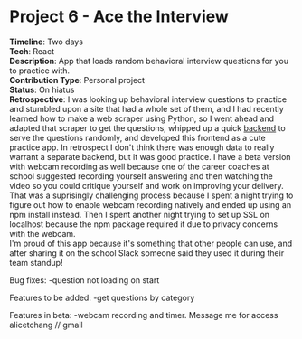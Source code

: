 # Project 6 - Ace the Interview 
**Timeline**: Two days  
**Tech**: React  
**Description**: App that loads random behavioral interview questions for you to practice with.     
**Contribution Type**: Personal project  
**Status**: On hiatus  
**Retrospective**: I was looking up behavioral interview questions to practice and stumbled upon a site that had a whole set of them, and I had recently learned how to make a web scraper using Python, so I went ahead and adapted that scraper to get the questions, whipped up a quick [backend](https://github.com/RococoCoding/ace-it-backend) to serve the questions randomly, and developed this frontend as a cute practice app. In retrospect I don't think there was enough data to really warrant a separate backend, but it was good practice. I have a beta version with webcam recording as well because one of the career coaches at school suggested recording yourself answering and then watching the video so you could critique yourself and work on improving your delivery. That was a suprisingly challenging process because I spent a night trying to figure out how to enable webcam recording natively and ended up using an npm install instead. Then I spent another night trying to set up SSL on localhost because the npm package required it due to privacy concerns with the webcam.  
I'm proud of this app because it's something that other people can use, and after sharing it on the school Slack someone said they used it during their team standup!

Bug fixes:
  -question not loading on start

Features to be added:
  -get questions by category
  
Features in beta:
 -webcam recording and timer. Message me for access alicetchang // gmail
